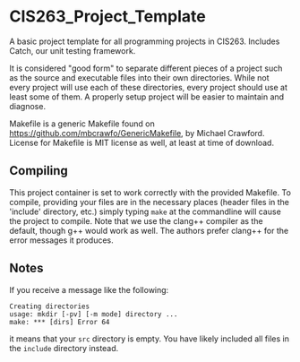 # CIS263_Project_Template
A basic project template for all programming projects in CIS263.  Includes Catch, our unit testing framework.

It is considered "good form" to separate different pieces of a project such as the source and executable files into their own directories.  While not every project will use each of these directories, every project should use at least some of them.  A properly setup project will be easier to maintain and diagnose.

Makefile is a generic Makefile found on https://github.com/mbcrawfo/GenericMakefile, by Michael Crawford.  License for Makefile is MIT license as well, at least at time of download.

## Compiling

This project container is set to work correctly with the provided Makefile.  To compile, providing your files are in the necessary places (header files in the 'include' directory, etc.) simply typing ```make``` at the commandline will cause the project to compile.  Note that we use the clang++ compiler as the default, though g++ would work as well.  The authors prefer clang++ for the error messages it produces.

## Notes

If you receive a message like the following:

```
Creating directories
usage: mkdir [-pv] [-m mode] directory ...
make: *** [dirs] Error 64
```

it means that your ```src``` directory is empty.  You have likely included all files in the ```include``` directory instead.
